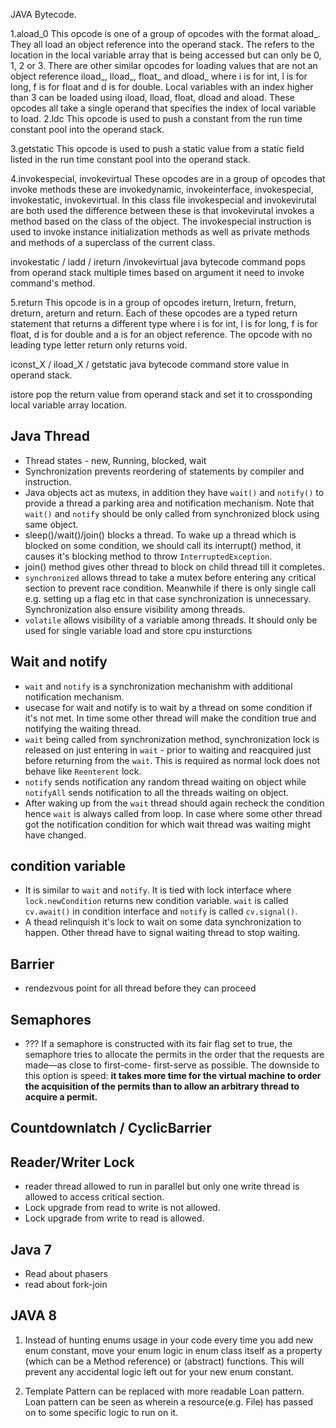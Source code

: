 JAVA Bytecode.

1.aload_0
This opcode is one of a group of opcodes with the format aload_<n>. They all load an object reference into the operand stack. The <n> refers to the location in the local variable array that is being accessed but can only be 0, 1, 2 or 3. There are other similar opcodes for loading values that are not an object reference iload_<n>, lload_<n>, float_<n> and dload_<n> where i is for int, l is for long, f is for float and d is for double. Local variables with an index higher than 3 can be loaded using iload, lload, float, dload and aload. These opcodes all take a single operand that specifies the index of local variable to load.
2.ldc
This opcode is used to push a constant from the run time constant pool into the operand stack.

3.getstatic
This opcode is used to push a static value from a static field listed in the run time constant pool into the operand stack.

4.invokespecial, invokevirtual
These opcodes are in a group of opcodes that invoke methods these are invokedynamic, invokeinterface, invokespecial, invokestatic, invokevirtual. In this class file invokespecial and invokevirutal are both used the difference between these is that invokevirutal invokes a method based on the class of the object. The invokespecial instruction is used to invoke instance initialization methods as well as private methods and methods of a superclass of the current class.

invokestatic / iadd / ireturn /invokevirtual java bytecode command pops from operand stack multiple times based on argument it need to invoke command's method. 

5.return
This opcode is in a group of opcodes ireturn, lreturn, freturn, dreturn, areturn and return. Each of these opcodes are a typed return statement that returns a different type where i is for int, l is for long, f is for float, d is for double and a is for an object reference. The opcode with no leading type letter return only returns void.


iconst_X / iload_X / getstatic java bytecode command store value in operand stack.

istore pop the return value from operand stack and set it to crossponding local variable array location.

## Java Thread
 - Thread states - new, Running, blocked, wait
 - Synchronization prevents reordering of statements by compiler and instruction.
 - Java objects act as mutexs, in addition they have `wait()` and `notify()` to provide a thread a parking area and notification mechanism. Note that `wait()` and `notify` should be only called from synchronized block using same object.
 - sleep()/wait()/join() blocks a thread. To wake up a thread which is blocked on some condition, we should call its interrupt() method, it causes it's blocking method to throw `InterruptedException`. 
 - join() method gives other thread to block on child thread till it completes.
 - `synchronized` allows thread to take a mutex before entering any critical section to prevent race condition. Meanwhile if there is only single call e.g. setting up a flag etc in that case synchronization is unnecessary. Synchronization also ensure visibility among threads.
 - `volatile` allows visibility of a variable among threads. It should only be used for single variable load and store cpu insturctions   

 ## Wait and notify
 - `wait` and `notify` is a synchronization mechanishm with additional notification mechanism.
 - usecase for wait and notify is to wait by a thread on some condition if it's not met. In time some other thread will make the condition true and notifying the waiting thread. 
 - `wait` being called from synchronization method, synchronization lock is released on just entering in `wait` - prior to waiting and reacquired just before returning from the `wait`. This is required as normal lock does not behave like `Reenterent` lock. 
 - `notify` sends notification any random thread waiting on object while `notifyAll` sends notification to all the threads waiting on object.
 - After waking up from the `wait` thread should again recheck the condition hence `wait` is always called from loop. In case where some other thread got the notification condition for which wait thread was waiting might have changed.  

 ## condition variable
 - It is similar to `wait` and `notify`. It is tied with lock interface where `lock.newCondition` returns new condition variable. `wait` is called `cv.await()` in condition interface and `notify` is called `cv.signal()`. 
 - A thead relinquish it's lock to wait on some data synchronization to happen. Other thread have to signal waiting thread to stop waiting.

 ## Barrier
  - rendezvous point for all thread before they can proceed
 ## Semaphores
  - ??? If a semaphore is constructed with its fair flag set to true, the semaphore tries to allocate the permits in the order that the requests are made—as close to first-come- first-serve as possible. The downside to this option is speed: **it takes more time for the virtual machine to order the acquisition of the permits than to allow an arbitrary thread to acquire a permit.**
 ## Countdownlatch / CyclicBarrier

 ## Reader/Writer Lock
  - reader thread allowed to run in parallel but only one write thread is allowed to access critical section.
  - Lock upgrade from read to write is not allowed.
  - Lock upgrade from write to read is allowed. 	

## Java 7
 - Read about phasers
 - read about fork-join


## JAVA 8
1. Instead of hunting enums usage in your code every time you add new enum constant, move your enum logic in enum class itself as a property (which can be a Method reference) or (abstract) functions. This will prevent any accidental logic left out for your new enum constant.

2. Template Pattern can be replaced with more readable Loan pattern. Loan pattern can be seen as wherein a resource(e.g. File) has passed on to some specific logic to run on it.

